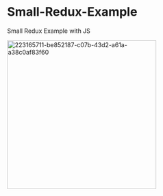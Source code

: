 # Small-Redux-Example
Small Redux Example with JS 

<img width="348" alt="223165711-be852187-c07b-43d2-a61a-a38c0af83f60" src="https://user-images.githubusercontent.com/61510461/225911494-4f890c73-a692-4bd2-b365-5c197b398b72.png">

